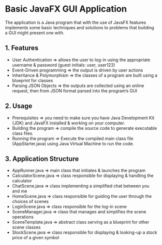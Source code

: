    # Basic JavaFX GUI Application

   The application is a Java program that with the use of JavaFX features implements some basic techniques and solutions to problems that building a GUI might present one with.


   ## 1. Features 

   - User Authentication ⇒ allows the user to log-in using the appropriate username & password (guest initials: user, user123)
   - Event-Driven programming ⇒ the output is driven by user actions
   - Inheritance & Polymorphism ⇒ the classes of a program are built using a blueprint for classes
   - Parsing JSON Objects ⇒ the outputs are collected using an online request, then from JSON format parsed into the program’s GUI

 
   ## 2. Usage

   - Prerequisites ⇒ you need to make sure you have Java Development Kit (JDK) and JavaFX installed & working on your computer.
   - Building the program ⇒ compile the source code to generate executable class files.
   - Running the program ⇒ Execute the compiled main class file (AppStarter.java) using Java Virtual Machine to run the code.

   
   ## 3. Application Structure

   - AppRunner.java ⇒ main class that initiates & launches the program
   - CalculatorScene.java ⇒ class responsible for displaying & handling the calculator
   - ChatScene.java ⇒ class implementing a simplified chat between you and me
   - HomeScene.java ⇒ class responsible for guiding the user through the choices of scenes
   - LoginScene.java ⇒ class responsible for the log-in scene
   - SceneManager.java ⇒ class that manages and simplifies the scene operations
   - SceneTemplate.java ⇒ abstract class serving as a blueprint for other scene classes
   - StockScene.java ⇒ class responsible for displaying & looking-up a stock price of a given symbol
